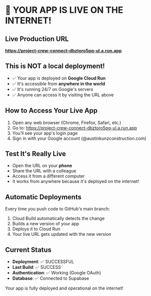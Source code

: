 # 🚀 YOUR APP IS LIVE ON THE INTERNET!

## Live Production URL

**https://project-crew-connect-dbztoro5pq-ul.a.run.app**

## This is NOT a local deployment!

- ✅ Your app is deployed on **Google Cloud Run**
- ✅ It's accessible from **anywhere in the world**
- ✅ It's running 24/7 on Google's servers
- ✅ Anyone can access it by visiting the URL above

## How to Access Your Live App

1. Open any web browser (Chrome, Firefox, Safari, etc.)
2. Go to: https://project-crew-connect-dbztoro5pq-ul.a.run.app
3. You'll see your app's login page
4. Sign in with your Google account (@austinkunzconstruction.com)

## Test It's Really Live

- Open the URL on your **phone**
- Share the URL with a colleague
- Access it from a different computer
- It works from anywhere because it's deployed on the internet!

## Automatic Deployments

Every time you push code to GitHub's main branch:

1. Cloud Build automatically detects the change
2. Builds a new version of your app
3. Deploys it to Cloud Run
4. Your live URL gets updated with the new version

## Current Status

- **Deployment**: ✅ SUCCESSFUL
- **Last Build**: ✅ SUCCESS
- **Authentication**: ✅ Working (Google OAuth)
- **Database**: ✅ Connected to Supabase

Your app is fully deployed and operational on the internet!

